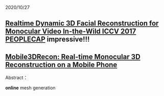 2020/10/27

## [Realtime Dynamic 3D Facial Reconstruction for Monocular Video In-the-Wild ICCV 2017 PEOPLECAP](https://www.youtube.com/watch?v=EAdUCj1EkPY) impressive!!!

## [Mobile3DRecon: Real-time Monocular 3D Reconstruction on a Mobile Phone](https://www.youtube.com/watch?v=W95Vs4REUGM)

Abstract：

**online** mesh generation